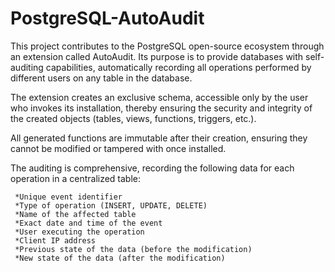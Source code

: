 # PostgreSQL-AutoAudit
This project contributes to the PostgreSQL open-source ecosystem through an extension called AutoAudit. Its purpose is to provide databases with self-auditing capabilities, automatically recording all operations performed by different users on any table in the database.

The extension creates an exclusive schema, accessible only by the user who invokes its installation, thereby ensuring the security and integrity of the created objects (tables, views, functions, triggers, etc.).

All generated functions are immutable after their creation, ensuring they cannot be modified or tampered with once installed.

The auditing is comprehensive, recording the following data for each operation in a centralized table:

     *Unique event identifier
     *Type of operation (INSERT, UPDATE, DELETE)
     *Name of the affected table
     *Exact date and time of the event
     *User executing the operation
     *Client IP address
     *Previous state of the data (before the modification)
     *New state of the data (after the modification)
